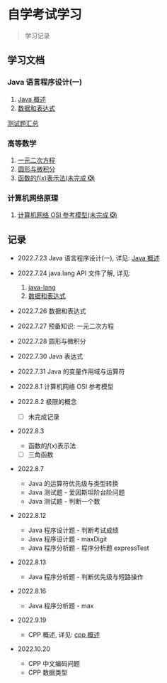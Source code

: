 # 自学考试学习

> 学习记录

## 学习文档

### Java 语言程序设计(一)

1. [Java 概述](./java/Java概述.md)
2. [数据和表达式](./java/数据和表达式.md)

[测试题汇总](./java/测试题汇总.md)

### 高等数学

1. [一元二次方程](./math/一元二次方程.md)
2. [圆形与微积分](./math/圆形与微积分.md)
3. [函数的$f(x)$表示法(未完成 ❎)](<./math/函数的f(x)表示法.md>)

### 计算机网络原理

1. [计算机网络 OSI 参考模型(未完成 ❎)](./computerNetwork/计算机网络OSI参考模型.md)

## 记录

- 2022.7.23 Java 语言程序设计(一), 详见: [Java 概述](./java/Java概述.md)
- 2022.7.24 java.lang API 文件了解, 详见:

  1. [java-lang](./java/java-lang.md)
  2. [数据和表达式](./java/数据和表达式.md)

- 2022.7.26 数据和表达式
- 2022.7.27 预备知识: 一元二次方程
- 2022.7.28 圆形与微积分
- 2022.7.30 Java 表达式
- 2022.7.31 Java 的变量作用域与运算符
- 2022.8.1 计算机网络 OSI 参考模型
- 2022.8.2 极限的概念
  - [ ] 未完成记录
- 2022.8.3
  - 函数的$f(x)$表示法
  - [ ] 三角函数
- 2022.8.7
  - Java 的运算符优先级与类型转换
  - Java 测试题 - 爱因斯坦阶台阶问题
  - Java 测试题 - 判断一个数
- 2022.8.12
  - Java 程序设计题 - 判断考试成绩
  - Java 程序设计题 - maxDigit
  - Java 程序分析题 - 程序分析题 expressTest
- 2022.8.13
  - Java 程序分析题 - 判断优先级与短路操作
- 2022.8.16
  - Java 程序分析题 - max
- 2022.9.19
  - CPP 概述, 详见: [cpp 概述](./cpp/cpp概述.md)
- 2022.10.20
  - CPP 中文编码问题
  - CPP 数据类型
